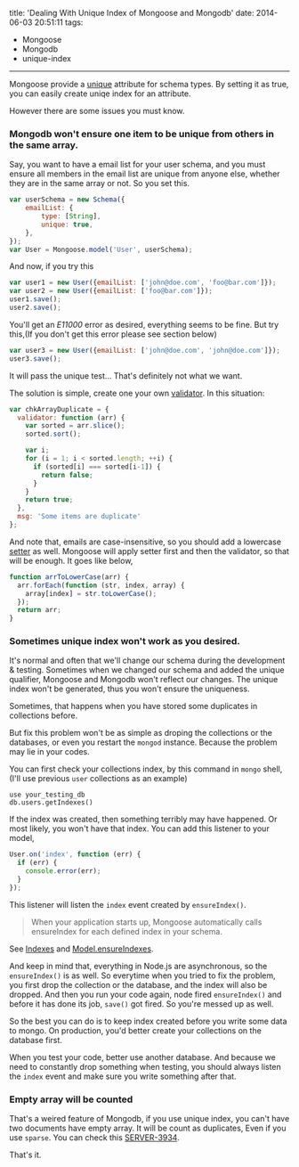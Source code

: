title: 'Dealing With Unique Index of Mongoose and Mongodb'
date: 2014-06-03 20:51:11
tags:
- Mongoose
- Mongodb
- unique-index
---
Mongoose provide a [unique](http://mongoosejs.com/docs/api.html#schematype_SchemaType-unique) attribute for schema types. By setting it as true, you can easily create uniqe index for an attribute.

However there are some issues you must know.

### Mongodb won't ensure one item to be unique from others in the same array.

Say, you want to have a email list for your user schema, and you must ensure all members in the email list are unique from anyone else, whether they are in the same array or not.
So you set this.

~~~javascript
var userSchema = new Schema({
    emailList: {
        type: [String],
        unique: true,
    },
});
var User = Mongoose.model('User', userSchema);
~~~

And now, if you try this
~~~javascript
var user1 = new User({emailList: ['john@doe.com', 'foo@bar.com']});
var user2 = new User({emailList: ['foo@bar.com']});
user1.save();
user2.save();
~~~
You'll get an *E11000* error as desired, everything seems to be fine. But try this,(If you don't get this error please see section below)

~~~javascript
var user3 = new User({emailList: ['john@doe.com', 'john@doe.com']});
user3.save();
~~~
It will pass the unique test... That's definitely not what we want.

The solution is simple, create one your own [validator](http://mongoosejs.com/docs/api.html#schematype_SchemaType-validate). In this situation:
~~~javascript
var chkArrayDuplicate = {
  validator: function (arr) {
    var sorted = arr.slice();
    sorted.sort();

    var i;
    for (i = 1; i < sorted.length; ++i) {
      if (sorted[i] === sorted[i-1]) {
        return false;
      }
    }
    return true;
  },
  msg: 'Some items are duplicate'
};
~~~

And note that, emails are case-insensitive, so you should add a lowercase [setter](http://mongoosejs.com/docs/api.html#schematype_SchemaType-set) as well. Mongoose will apply setter first and then the validator, so that will be enough. It goes like below,
~~~javascript
function arrToLowerCase(arr) {
  arr.forEach(function (str, index, array) {
    array[index] = str.toLowerCase();
  });
  return arr;
}
~~~

###  Sometimes unique index won't work as you desired.

It's normal and often that we'll change our schema during the development & testing. Sometimes when we changed our schema and added the unique qualifier, Mongoose and Mongodb won't reflect our changes. The unique index won't be generated, thus you won't ensure the uniqueness.

Sometimes, that happens when you have stored some duplicates in collections before.

But fix this problem won't be as simple as droping the collections or the databases, or even you restart the `mongod` instance. Because the problem may lie in your codes.

You can first check your collections index, by this command in `mongo` shell, (I'll use previous `user` collections as an example)

    use your_testing_db
    db.users.getIndexes()

If the index was created, then something terribly may have happened. Or most likely, you won't have that index. You can add this listener to your model,

~~~javascript
User.on('index', function (err) {
  if (err) {
    console.error(err);
  }
});
~~~

This listener will listen the `index` event created by `ensureIndex()`. 

>When your application starts up, Mongoose automatically calls ensureIndex for each defined index in your schema.

See [Indexes](http://mongoosejs.com/docs/guide.html#indexes) and [Model.ensureIndexes](http://mongoosejs.com/docs/api.html#model_Model.ensureIndexes).

And keep in mind that, everything in Node.js are asynchronous, so the `ensureIndex()` is as well. So everytime when you tried to fix the problem, you first drop the collection or the database, and the index will also be dropped. And then you run your code again, node fired `ensureIndex()` and before it has done its job, `save()` got fired. So you're messed up as well.

So the best you can do is to keep index created before you write some data to mongo. On production, you'd better create your collections on the database first.

When you test your code, better use another database. And because we need to constantly drop something when testing, you should always listen the `index` event and make sure you write something after that.

### Empty array will be counted

That's a weired feature of Mongodb, if you use unique index, you can't have two documents have empty array. It will be count as duplicates, Even if you use `sparse`. You can check this [SERVER-3934](https://jira.mongodb.org/browse/SERVER-3934).

That's it.
